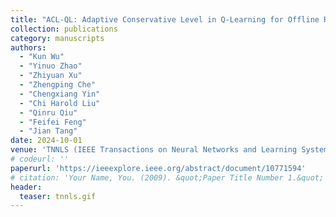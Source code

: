 ```yaml
---
title: "ACL-QL: Adaptive Conservative Level in Q-Learning for Offline Reinforcement Learning"
collection: publications
category: manuscripts
authors: 
  - "Kun Wu"
  - "Yinuo Zhao"
  - "Zhiyuan Xu"
  - "Zhengping Che"
  - "Chengxiang Yin"
  - "Chi Harold Liu"
  - "Qinru Qiu"
  - "Feifei Feng"
  - "Jian Tang"
date: 2024-10-01
venue: 'TNNLS (IEEE Transactions on Neural Networks and Learning Systems)'
# codeurl: ''
paperurl: 'https://ieeexplore.ieee.org/abstract/document/10771594'
# citation: 'Your Name, You. (2009). &quot;Paper Title Number 1.&quot; <i>Journal 1</i>. 1(1).'
header:
  teaser: tnnls.gif
---
```

